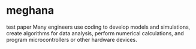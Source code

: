 # meghana
test paper
Many engineers use coding to develop models and simulations, create algorithms for data analysis, perform numerical calculations, and program microcontrollers or other hardware devices.
